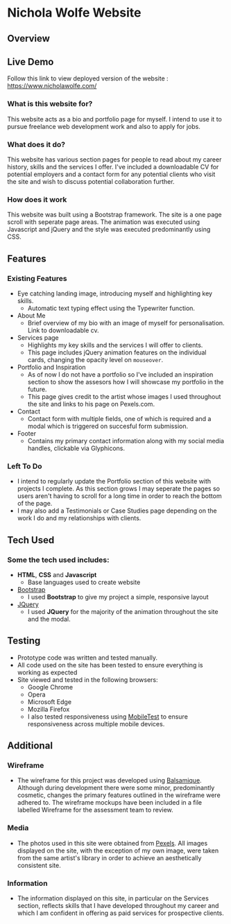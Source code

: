 # Nichola Wolfe Website
 
## Overview

## Live Demo
Follow this link to view deployed version of the website : https://www.nicholawolfe.com/
 
### What is this website for?
This website acts as a bio and portfolio page for myself. I intend to use it to pursue freelance web development work and also to apply for jobs. 

### What does it do?
This website has various section pages for people to read about my career history, skills and the services I offer. I've included a downloadable CV for potential employers and a contact form for any potential clients who visit the site and wish to discuss potential collaboration further. 

### How does it work
 
This website was built using a Bootstrap framework. The site is a one page scroll with seperate page areas. The animation was executed using Javascript and jQuery and the style was executed predominantly using CSS. 

## Features

### Existing Features
- Eye catching landing image, introducing myself and highlighting key skills.
  - Automatic text typing effect using the Typewriter function. 
- About Me
  - Brief overview of my bio with an image of myself for personalisation. Link to downloadable cv. 
- Services page 
  - Highlights my key skills and the services I will offer to clients. 
  - This page includes jQuery animation features on the individual cards, changing the opacity level on `mouseover`. 
- Portfolio and Inspiration
    - As of now I do not have a portfolio so I've included an inspiration section to show the assesors how I will showcase my portfolio in the future. 
    - This page gives credit to the artist whose images I used throughout the site and links to his page on Pexels.com.
- Contact 
  - Contact form with multiple fields, one of which is required and a modal which is triggered on succesful form submission. 
- Footer
  - Contains my primary contact information along with my social media handles, clickable via Glyphicons. 
 

### Left To Do
- I intend to regularly update the Portfolio section of this website with projects I complete. As this section grows I may seperate the pages so users aren't having to scroll for a long time in order to reach the bottom of the page. 
- I may also add a Testimonials or Case Studies page depending on the work I do and my relationships with clients. 

## Tech Used

### Some the tech used includes:
- **HTML**, **CSS** and **Javascript**
  - Base languages used to create website
- [Bootstrap](http://getbootstrap.com/)
    - I used **Bootstrap** to give my project a simple, responsive layout
- [JQuery](https://jquery.com)
    - I used **JQuery** for the majority of the animation throughout the site and the modal.

## Testing
- Prototype code was written and tested manually.
- All code used on the site has been tested to ensure everything is working as expected
- Site viewed and tested in the following browsers:
  - Google Chrome
  - Opera
  - Microsoft Edge
  - Mozilla Firefox
  - I also tested responsiveness using [MobileTest](http://mobiletest.me/) to ensure responsiveness across multiple mobile devices. 


## Additional

### Wireframe
  - The wireframe for this project was developed using [Balsamique](https://balsamiq.com). Although during development there were some minor, predominantly cosmetic, changes the primary features outlined in the wireframe were adhered to. The wireframe mockups have been included in a file labelled Wireframe for the assessment team to review. 


### Media
- The photos used in this site were obtained from [Pexels](https://www.pexels.com/u/scottwebb/). All images displayed on the site, with the exception of my own image, were taken from the same artist's library in order to achieve an aesthetically consistent site. 

### Information
- The information displayed on this site, in particular on the Services section, reflects skills that I have developed throughout my career and which I am confident in offering as paid services for prospective clients. 

 